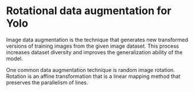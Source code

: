 # Rotational data augmentation for Yolo

Image data augmentation is the technique that generates new transformed versions of training images from the given image dataset. This process increases dataset diversity and improves the generalization ability of the model.

One common data augmentation technique is random image rotation. Rotation is an affine transformation that is a linear mapping method that preserves the parallelism of lines. 
